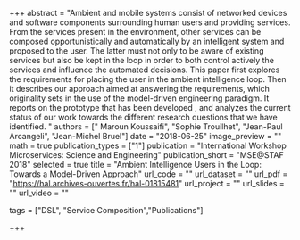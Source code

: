 +++
abstract = "Ambient and mobile systems consist of networked devices and software components surrounding human users and providing services. From the services present in the environment, other services can be composed opportunistically and automatically by an intelligent system and proposed to the user. The latter must not only to be aware of existing services but also be kept in the loop in order to both control actively the services and influence the automated decisions. This paper first explores the requirements for placing the user in the ambient intelligence loop. Then it describes our approach aimed at answering the requirements, which originality sets in the use of the model-driven engineering paradigm. It reports on the prototype that has been developed , and analyzes the current status of our work towards the different research questions that we have identified. "
authors = [" Maroun Koussaifi",
            "Sophie Trouilhet",
            "Jean-Paul Arcangeli",
            "Jean-Michel Bruel"]
date = "2018-06-25"
image_preview = ""
math = true
publication_types = ["1"]
publication = "International Workshop Microservices: Science and Engineering"
publication_short = "MSE@STAF 2018"
selected = true
title = "Ambient Intelligence Users in the Loop: Towards a Model-Driven Approach"
url_code = ""
url_dataset = ""
url_pdf = "https://hal.archives-ouvertes.fr/hal-01815481"
url_project = ""
url_slides = ""
url_video = ""

tags = ["DSL", "Service Composition","Publications"]

+++
